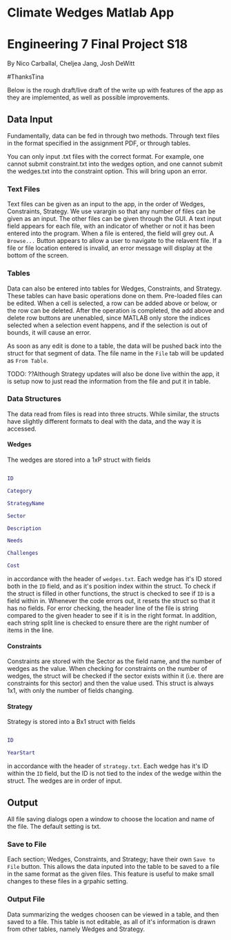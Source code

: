 # Climate Wedges Matlab App

# Engineering 7 Final Project S18

By Nico Carballal, Cheljea Jang, Josh DeWitt

\#ThanksTina

Below is the rough draft/live draft of the write up with features of the app as they are implemented, as well as possible improvements.

## Data Input

Fundamentally, data can be fed in through two methods.  Through text files in the format specified in the assignment PDF, or through tables.

You can only input .txt files with the correct format. For example, one cannot submit constraint.txt into the wedges option, and one cannot submit the wedges.txt into the constraint option. This will bring upon an error.

### Text Files

Text files can be given as an input to the app, in the order of Wedges, Constraints, Strategy.  We use varargin so that any number of files can be given as an input.  The other files can be given through the GUI.  A text input field appears for each file, with an indicator of whether or not it has been entered into the program.  When a file is entered, the field will grey out.  A `Browse...` Button appears to allow a user to navigate to the relavent file.  If a file or file location entered is invalid, an error message will display at the bottom of the screen.


### Tables

Data can also be entered into tables for Wedges, Constraints, and Strategy.  These tables can have basic operations done on them.  Pre-loaded files can be edited.  When a cell is selected, a row can be added above or below, or the row can be deleted.  After the operation is completed, the add above and delete row buttons are unenabled, since MATLAB only store the indices selected when a selection event happens, and if the selection is out of bounds, it will cause an error.  

As soon as any edit is done to a table, the data will be pushed back into the struct for that segment of data.  The file name in the `File` tab will be updated as `From Table`.

TODO: ??Although Strategy updates will also be done live within the app, it is setup now to just read the information from the file and put it in table.


### Data Structures

The data read from files is read into three structs.  While similar, the structs have slightly different formats to deal with the data, and the way it is accessed.

#### Wedges

The wedges are stored into a 1xP struct with fields 

```MATLAB

ID

Category

StrategyName

Sector

Description

Needs

Challenges

Cost

```

in accordance with the header of `wedges.txt`.  Each wedge has it's ID stored both in the `ID` field, and as it's position index within the struct.  To check if the struct is filled in other functions, the struct is checked to see if `ID` is a field within in.  Whenever the code errors out, it resets the struct so that it has no fields.  For error checking, the header line of the file is string compared to the given header to see if it is in the right format.  In addition, each string split line is checked to ensure there are the right number of items in the line.

#### Constraints

Constraints are stored with the Sector as the field name, and the number of wedges as the value.  When checking for constraints on the number of wedges, the struct will be checked if the sector exists within it (i.e. there are constraints for this sector) and then the value used.  This struct is always 1x1, with only the number of fields changing.

#### Strategy

Strategy is stored into a Bx1 struct with fields

```MATLAB

ID

YearStart

```

in accordance with the header of `strategy.txt`.  Each wedge has it's ID within the `ID` field, but the ID is not tied to the index of the wedge within the struct.  The wedges are in order of input.  


## Output

All file saving dialogs open a window to choose the location and name of the file.  The default setting is txt.

### Save to File

Each section; Wedges, Constraints, and Strategy; have their own `Save to File` button.  This allows the data inputed into the table to be saved to a file in the same format as the given files.  This feature is useful to make small changes to these files in a grpahic setting.

### Output File

Data summarizing the wedges choosen can be viewed in a table, and then saved to a file.  This table is not editable, as all of it's information is drawn from other tables, namely Wedges and Strategy.
